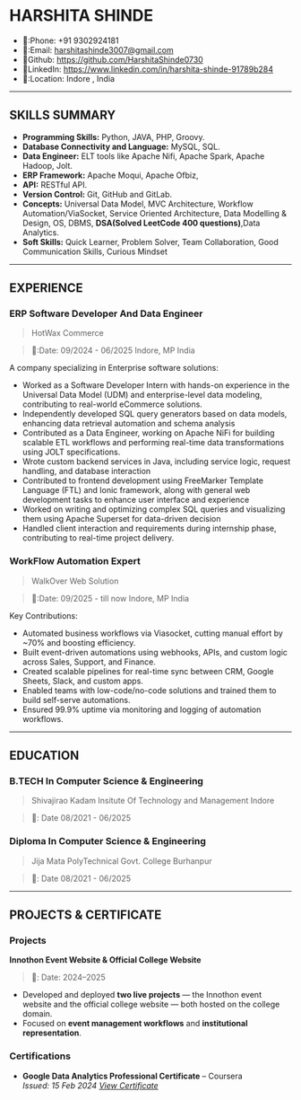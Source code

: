 # HARSHITA SHINDE
- 📱:Phone: +91 9302924181
- 📧:Email:  harshitashinde3007@gmail.com 
- 🔖Github: https://github.com/HarshitaShinde0730 
- 💼LinkedIn: https://www.linkedin.com/in/harshita-shinde-91789b284                                                     
- 📍:Location: Indore , India
---------------------------------------------------------------------------------------------------------------------------------------------------------------
## SKILLS SUMMARY
- **Programming Skills:** Python, JAVA, PHP, Groovy.
- **Database Connectivity and Language:** MySQL, SQL.
- **Data Engineer:** ELT tools like Apache Nifi, Apache Spark, Apache Hadoop, Jolt.
- **ERP Framework:** Apache Moqui, Apache Ofbiz,
- **API:** RESTful API.
- **Version Control:** Git, GitHub and GitLab.
- **Concepts:** Universal Data Model, MVC Architecture, Workflow Automation/ViaSocket, Service Oriented
  Architecture, Data Modelling & Design, OS, DBMS, **DSA(Solved LeetCode 400 questions)**,Data Analytics.
- **Soft Skills:** Quick Learner, Problem Solver, Team Collaboration, Good Communication Skills, Curious
Mindset
---------------------------------------------------------------------------------------------------------------------------------------------------------------
## EXPERIENCE
### ERP Software Developer And Data Engineer
> HotWax Commerce

> 📅:Date: 09/2024 - 06/2025   Indore, MP India

A company specializing in Enterprise software solutions:
- Worked as a Software Developer Intern with hands-on experience in the Universal Data Model (UDM) and enterprise-level data modeling, contributing to real-world eCommerce solutions.
- Independently developed SQL query generators based on data models, enhancing data retrieval automation and schema analysis
- Contributed as a Data Engineer, working on Apache NiFi for building scalable ETL workflows and performing real-time data transformations using JOLT specifications.
- Wrote custom backend services in Java, including service logic, request handling, and database interaction
- Contributed to frontend development using FreeMarker Template Language (FTL) and Ionic framework, along with general web development tasks to enhance user interface and experience
- Worked on writing and optimizing complex SQL queries and visualizing them using Apache Superset for data-driven decision
- Handled client interaction and requirements during internship phase, contributing to real-time project delivery.

### WorkFlow Automation Expert
> WalkOver Web Solution

> 📅:Date: 09/2025 - till now   Indore, MP India

Key Contributions:
- Automated business workflows via Viasocket, cutting manual effort by ~70% and boosting efficiency.
- Built event-driven automations using webhooks, APIs, and custom logic across Sales, Support, and Finance.
- Created scalable pipelines for real-time sync between CRM, Google Sheets, Slack, and custom apps.
- Enabled teams with low-code/no-code solutions and trained them to build self-serve automations.
- Ensured 99.9% uptime via monitoring and logging of automation workflows.
---------------------------------------------------------------------------------------------------------------------------------------------------------------
## EDUCATION
### B.TECH In Computer Science & Engineering 
> Shivajirao Kadam Insitute Of Technology and Management Indore

> 📅: Date 08/2021 - 06/2025

### Diploma In Computer Science & Engineering</h4> 
> Jija Mata PolyTechnical Govt. College Burhanpur</b>

> 📅: Date 08/2021 - 06/2025
---------------------------------------------------------------------------------------------------------------------------------------------------------------
## PROJECTS & CERTIFICATE
### Projects
**Innothon Event Website & Official College Website**  
> 📅: Date: 2024–2025  
- Developed and deployed **two live projects** — the Innothon event website and the official college website — both hosted on the college domain.  
- Focused on **event management workflows** and **institutional representation**. 
### Certifications
- **Google Data Analytics Professional Certificate** – Coursera  
  *Issued: 15 Feb 2024 [View Certificate](https://github.com/HarshitaShinde0730/Resume/blob/main/Google%20Data%20Certificate.jpeg)* 












